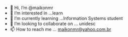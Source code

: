 - 👋 Hi, I’m @maikonmr
- 👀 I’m interested in ...learn
- 🌱 I’m currently learning ...Information Systems student
- 💞️ I’m looking to collaborate on ... unidesc
- 📫 How to reach me ... maikonmr@yahoo.com.br

<!---
maikonmr/maikonmr is a ✨ special ✨ repository because its `README.md` (this file) appears on your GitHub profile.
You can click the Preview link to take a look at your changes.
--->
